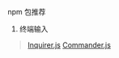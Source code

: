 npm 包推荐


1. 终端输入 
> [Inquirer.js](https://github.com/SBoudrias/Inquirer.js)
> [Commander.js](https://github.com/tj/commander.js)
